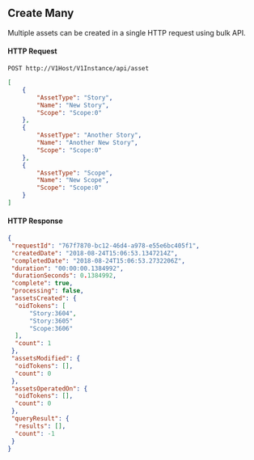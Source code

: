 ## Create Many

Multiple assets can be created in a single HTTP request using bulk API.

#### HTTP Request

`POST http://V1Host/V1Instance/api/asset`

```json
[
    {
        "AssetType": "Story",
        "Name": "New Story",
        "Scope": "Scope:0"
    },
    {
        "AssetType": "Another Story",
        "Name": "Another New Story",
        "Scope": "Scope:0"
    },
    {
        "AssetType": "Scope",
        "Name": "New Scope",
        "Scope": "Scope:0"
    }
]
```

#### HTTP Response
```json
{
 "requestId": "767f7870-bc12-46d4-a978-e55e6bc405f1",
 "createdDate": "2018-08-24T15:06:53.1347214Z",
 "completedDate": "2018-08-24T15:06:53.2732206Z",
 "duration": "00:00:00.1384992",
 "durationSeconds": 0.1384992,
 "complete": true,
 "processing": false,
 "assetsCreated": {
  "oidTokens": [
      "Story:3604",
      "Story:3605"
      "Scope:3606"
  ],
  "count": 1
 },
 "assetsModified": {
  "oidTokens": [],
  "count": 0
 },
 "assetsOperatedOn": {
  "oidTokens": [],
  "count": 0
 },
 "queryResult": {
  "results": [],
  "count": -1
 }
}
```